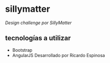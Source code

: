 # sillymatter

*Design  challenge por SillyMatter*
## tecnologías a utilizar
* Bootstrap
* AngularJS
Desarrollado por Ricardo Espinosa 
